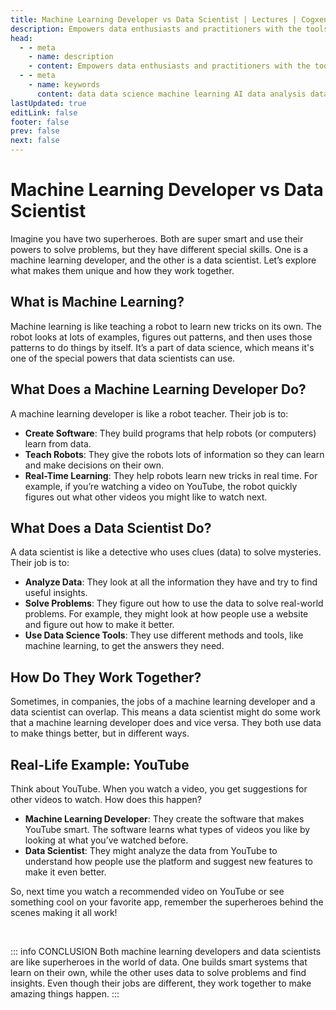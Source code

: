```yaml
---
title: Machine Learning Developer vs Data Scientist | Lectures | Cogxen
description: Empowers data enthusiasts and practitioners with the tools and knowledge to unlock the potential of data.
head:
  - - meta
    - name: description
    - content: Empowers data enthusiasts and practitioners with the tools and knowledge to unlock the potential of data.
  - - meta
    - name: keywords
      content: data data science machine learning AI data analysis data-driven data enthusiasts data practitioners
lastUpdated: true
editLink: false
footer: false
prev: false
next: false
---
```


# Machine Learning Developer vs Data Scientist

Imagine you have two superheroes. Both are super smart and use their powers to solve problems, but they have different special skills. One is a machine learning developer, and the other is a data scientist. Let’s explore what makes them unique and how they work together.

## What is Machine Learning?

Machine learning is like teaching a robot to learn new tricks on its own. The robot looks at lots of examples, figures out patterns, and then uses those patterns to do things by itself. It’s a part of data science, which means it's one of the special powers that data scientists can use.

## What Does a Machine Learning Developer Do?

A machine learning developer is like a robot teacher. Their job is to:

- **Create Software**: They build programs that help robots (or computers) learn from data.
- **Teach Robots**: They give the robots lots of information so they can learn and make decisions on their own.
- **Real-Time Learning**: They help robots learn new tricks in real time. For example, if you’re watching a video on YouTube, the robot quickly figures out what other videos you might like to watch next.

## What Does a Data Scientist Do?

A data scientist is like a detective who uses clues (data) to solve mysteries. Their job is to:

- **Analyze Data**: They look at all the information they have and try to find useful insights.
- **Solve Problems**: They figure out how to use the data to solve real-world problems. For example, they might look at how people use a website and figure out how to make it better.
- **Use Data Science Tools**: They use different methods and tools, like machine learning, to get the answers they need.

## How Do They Work Together?

Sometimes, in companies, the jobs of a machine learning developer and a data scientist can overlap. This means a data scientist might do some work that a machine learning developer does and vice versa. They both use data to make things better, but in different ways.

## Real-Life Example: YouTube

Think about YouTube. When you watch a video, you get suggestions for other videos to watch. How does this happen?

- **Machine Learning Developer**: They create the software that makes YouTube smart. The software learns what types of videos you like by looking at what you’ve watched before.
- **Data Scientist**: They might analyze the data from YouTube to understand how people use the platform and suggest new features to make it even better.

So, next time you watch a recommended video on YouTube or see something cool on your favorite app, remember the superheroes behind the scenes making it all work!

<br />

::: info CONCLUSION
Both machine learning developers and data scientists are like superheroes in the world of data. One builds smart systems that learn on their own, while the other uses data to solve problems and find insights. Even though their jobs are different, they work together to make amazing things happen.
:::
